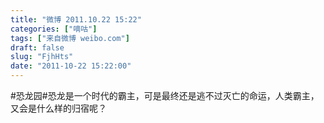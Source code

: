```yaml
---
title: "微博 2011.10.22 15:22"
categories: ["嘀咕"]
tags: ["来自微博 weibo.com"]
draft: false
slug: "FjhHts"
date: "2011-10-22 15:22:00"
---
```


<p>#恐龙园#恐龙是一个时代的霸主，可是最终还是逃不过灭亡的命运，人类霸主，又会是什么样的归宿呢？ ​​​​</p>
